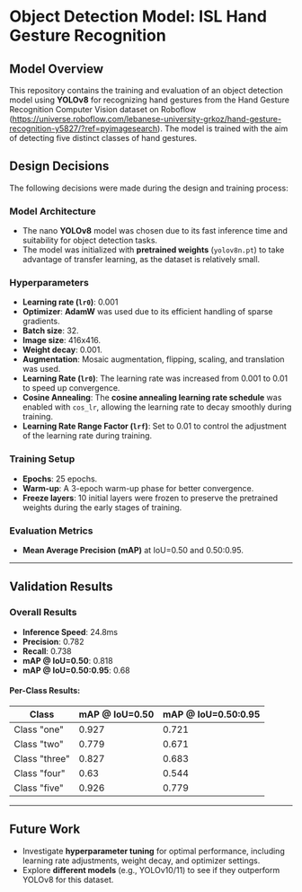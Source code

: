 # Object Detection Model: ISL Hand Gesture Recognition

## Model Overview
This repository contains the training and evaluation of an object detection model using **YOLOv8** for recognizing hand gestures from the Hand Gesture Recognition Computer Vision dataset on Roboflow (https://universe.roboflow.com/lebanese-university-grkoz/hand-gesture-recognition-y5827/?ref=pyimagesearch). The model is trained with the aim of detecting five distinct classes of hand gestures.

## Design Decisions
The following decisions were made during the design and training process:

### Model Architecture
- The nano **YOLOv8** model was chosen due to its fast inference time and suitability for object detection tasks.
- The model was initialized with **pretrained weights** (`yolov8n.pt`) to take advantage of transfer learning, as the dataset is relatively small.

### Hyperparameters
- **Learning rate (`lr0`)**: 0.001 
- **Optimizer**: **AdamW** was used due to its efficient handling of sparse gradients.
- **Batch size**: 32.
- **Image size**: 416x416.
- **Weight decay**: 0.001.
- **Augmentation**: Mosaic augmentation, flipping, scaling, and translation was used.
- **Learning Rate (`lr0`)**: The learning rate was increased from 0.001 to 0.01 to speed up convergence.
- **Cosine Annealing**: The **cosine annealing learning rate schedule** was enabled with `cos_lr`, allowing the learning rate to decay smoothly during training.
- **Learning Rate Range Factor (`lrf`)**: Set to 0.01 to control the adjustment of the learning rate during training.


### Training Setup
- **Epochs**: 25 epochs.
- **Warm-up**: A 3-epoch warm-up phase for better convergence.
- **Freeze layers**: 10 initial layers were frozen to preserve the pretrained weights during the early stages of training.

### Evaluation Metrics
- **Mean Average Precision (mAP)** at IoU=0.50 and 0.50:0.95.

  
---

## Validation Results

### Overall Results
- **Inference Speed**: 24.8ms
- **Precision**: 0.782
- **Recall**: 0.738
- **mAP @ IoU=0.50**: 0.818
- **mAP @ IoU=0.50:0.95**: 0.68


#### Per-Class Results:
| Class   | mAP @ IoU=0.50 | mAP @ IoU=0.50:0.95 |
|---------|--------------------|--------------------|
| Class "one" | 0.927 | 0.721 |
| Class "two" | 0.779 | 0.671 |
| Class "three" | 0.827 | 0.683 |
| Class "four" | 0.63 | 0.544 |
| Class "five" | 0.926 | 0.779 |

---

## Future Work
- Investigate **hyperparameter tuning** for optimal performance, including learning rate adjustments, weight decay, and optimizer settings.
- Explore **different models** (e.g., YOLOv10/11) to see if they outperform YOLOv8 for this dataset.


